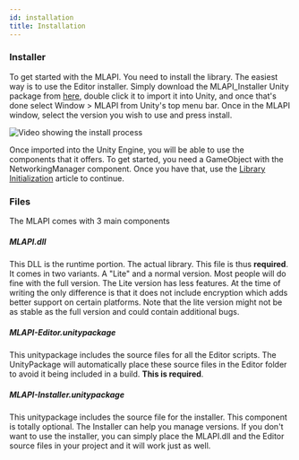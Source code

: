 ```yaml
---
id: installation
title: Installation
---
```


### Installer
To get started with the MLAPI. You need to install the library. The easiest way is to use the Editor installer. Simply download the MLAPI_Installer Unity package from [here](https://github.com/Unity-Technologies/com.unity.multiplayer.mlapi/releases), double click it to import it into Unity, and once that's done select Window > MLAPI from Unity's top menu bar. Once in the MLAPI window, select the version you wish to use and press install.


![Video showing the install process](https://i.imgur.com/zN63DlJ.gif)


Once imported into the Unity Engine, you will be able to use the components that it offers. To get started, you need a GameObject with the NetworkingManager component. Once you have that, use the [Library Initialization](/wiki/library-initialization/) article to continue.


### Files
The MLAPI comes with 3 main components
##### MLAPI.dll
This DLL is the runtime portion. The actual library. This file is thus **required**. It comes in two variants. A "Lite" and a normal version. Most people will do fine with the full version. The Lite version has less features. At the time of writing the only difference is that it does not include encryption which adds better support on certain platforms. Note that the lite version might not be as stable as the full version and could contain additional bugs.
##### MLAPI-Editor.unitypackage
This unitypackage includes the source files for all the Editor scripts. The UnityPackage will automatically place these source files in the Editor folder to avoid it being included in a build. **This is required**.
##### MLAPI-Installer.unitypackage
This unitypackage includes the source file for the installer. This component is totally optional. The Installer can help you manage versions. If you don't want to use the installer, you can simply place the MLAPI.dll and the Editor source files in your project and it will work just as well.
